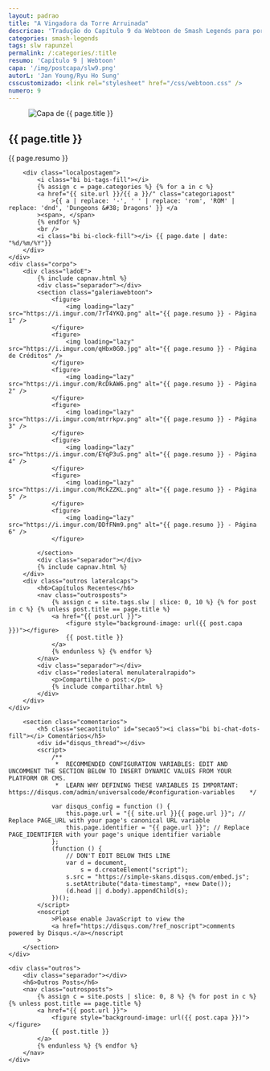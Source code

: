 ```yaml
---
layout: padrao
title: "A Vingadora da Torre Arruinada"
descricao: 'Tradução do Capítulo 9 da Webtoon de Smash Legends para português'
categories: smash-legends
tags: slw rapunzel
permalink: /:categories/:title
resumo: 'Capítulo 9 | Webtoon'
capa: '/img/postcapa/slw9.png'
autorL: 'Jan Young/Ryu Ho Sung'
csscustomizado: <link rel="stylesheet" href="/css/webtoon.css" />
numero: 9
---
```


<article>
    <div class="topowebtoon">
        <figure>
            <img src="{{ page.capa }}" alt="Capa de {{ page.title }}" style="object-position: center 50%" />
        </figure>
        <h1>{{ page.title }}</h1>
        <span>{{ page.resumo }}</span>
        
        <div class="localpostagem">
            <i class="bi bi-tags-fill"></i>
            {% assign c = page.categories %} {% for a in c %}
            <a href="{{ site.url }}/{{ a }}/" class="categoriapost"
                >{{ a | replace: '-', ' ' | replace: 'rom', 'ROM' | replace: 'dnd', 'Dungeons &#38; Dragons' }} </a
            ><span>, </span>
            {% endfor %}
            <br />
            <i class="bi bi-clock-fill"></i> {{ page.date | date: "%d/%m/%Y"}}
        </div>
    </div>
    <div class="corpo">
        <div class="ladoE">
            {% include capnav.html %} 
            <div class="separador"></div>
            <section class="galeriawebtoon">
                <figure>
                    <img loading="lazy" src="https://i.imgur.com/7rT4YKQ.png" alt="{{ page.resumo }} - Página 1" />
                </figure>
                <figure>
                    <img loading="lazy" src="https://i.imgur.com/qHbx0G0.jpg" alt="{{ page.resumo }} - Página de Créditos" />
                </figure>
                <figure>
                    <img loading="lazy" src="https://i.imgur.com/RcDkAW6.png" alt="{{ page.resumo }} - Página 2" />
                </figure>
                <figure>
                    <img loading="lazy" src="https://i.imgur.com/mtrrkpv.png" alt="{{ page.resumo }} - Página 3" />
                </figure>
                <figure>
                    <img loading="lazy" src="https://i.imgur.com/EYqP3uS.png" alt="{{ page.resumo }} - Página 4" />
                </figure>
                <figure>
                    <img loading="lazy" src="https://i.imgur.com/MckZZKL.png" alt="{{ page.resumo }} - Página 5" />
                </figure>
                <figure>
                    <img loading="lazy" src="https://i.imgur.com/DDfFNm9.png" alt="{{ page.resumo }} - Página 6" />
                </figure>
                
            </section>
            <div class="separador"></div>
            {% include capnav.html %} 
        </div>
        <div class="outros lateralcaps">
            <h6>Capítulos Recentes</h6>
            <nav class="outrosposts">
                {% assign c = site.tags.slw | slice: 0, 10 %} {% for post in c %} {% unless post.title == page.title %}
                <a href="{{ post.url }}">
                    <figure style="background-image: url({{ post.capa }})"></figure>
                    {{ post.title }}
                </a>
                {% endunless %} {% endfor %}
            </nav>
            <div class="separador"></div>
            <div class="redeslateral menulateralrapido">
                <p>Compartilhe o post:</p>
                {% include compartilhar.html %}
            </div>
        </div>
    </div>
</article>
<div class="corpo corpo2">
    <div>
        <div class="separador"></div>

        <section class="comentarios">
            <h5 class="secaotitulo" id="secao5"><i class="bi bi-chat-dots-fill"></i> Comentários</h5>
            <div id="disqus_thread"></div>
            <script>
                /**
                 *  RECOMMENDED CONFIGURATION VARIABLES: EDIT AND UNCOMMENT THE SECTION BELOW TO INSERT DYNAMIC VALUES FROM YOUR PLATFORM OR CMS.
                 *  LEARN WHY DEFINING THESE VARIABLES IS IMPORTANT: https://disqus.com/admin/universalcode/#configuration-variables    */

                var disqus_config = function () {
                    this.page.url = "{{ site.url }}{{ page.url }}"; // Replace PAGE_URL with your page's canonical URL variable
                    this.page.identifier = "{{ page.url }}"; // Replace PAGE_IDENTIFIER with your page's unique identifier variable
                };
                (function () {
                    // DON'T EDIT BELOW THIS LINE
                    var d = document,
                        s = d.createElement("script");
                    s.src = "https://simple-skans.disqus.com/embed.js";
                    s.setAttribute("data-timestamp", +new Date());
                    (d.head || d.body).appendChild(s);
                })();
            </script>
            <noscript
                >Please enable JavaScript to view the
                <a href="https://disqus.com/?ref_noscript">comments powered by Disqus.</a></noscript
            >
        </section>
    </div>

    <div class="outros">
        <div class="separador"></div>
        <h6>Outros Posts</h6>
        <nav class="outrosposts">
            {% assign c = site.posts | slice: 0, 8 %} {% for post in c %} {% unless post.title == page.title %}
            <a href="{{ post.url }}">
                <figure style="background-image: url({{ post.capa }})"></figure>
                {{ post.title }}
            </a>
            {% endunless %} {% endfor %}
        </nav>
    </div>
</div>
